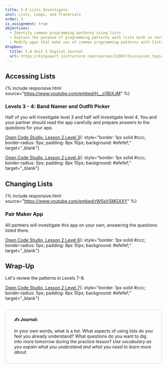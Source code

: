 ```yaml
---
title: 5.A Lists Investigate
unit: Lists, Loops, and Traversals
order: 3
is_assignment: true
objectives:
  - Identify common programming patterns using lists
  - Explain the purpose of programming patterns with lists both in terms of how they work and what they accomplish
  - Modify apps that make use of common programming patterns with lists to adjust their functionality
dropbox:
  title: 5.A Unit 5 Digital Journal
  url: https://kingsport.instructure.com/courses/21067/discussion_topics/36025
---
```


## Accessing Lists

{% include responsive.html source="https://www.youtube.com/embed/H__zi1BiXJM" %}

### Levels 3 - 4: Band Namer and Outfit Picker

Half of you will investigate level 3 and half will investigate level 4. You and your partner should read the app carefully and prepare answers to the questions for your app.

[Open Code Studio, Lesson 2 Level 3](https://studio.code.org/s/csp5-2020/stage/2/puzzle/3){: style="border: 1px solid #ccc; border-radius: 5px; padding: 8px 10px; background: #efefef;" target="\_blank"}

[Open Code Studio, Lesson 2 Level 4](https://studio.code.org/s/csp5-2020/stage/2/puzzle/4){: style="border: 1px solid #ccc; border-radius: 5px; padding: 8px 10px; background: #efefef;" target="\_blank"}

## Changing Lists

{% include responsive.html source="https://www.youtube.com/embed/rWSsVSMGXXY" %}

### Pair Maker App

All partners will investigate this app on your own, answering the questions listed there.

[Open Code Studio, Lesson 2 Level 6](https://studio.code.org/s/csp5-2020/stage/2/puzzle/6){: style="border: 1px solid #ccc; border-radius: 5px; padding: 8px 10px; background: #efefef;" target="\_blank"}

## Wrap-Up

Let's review the patterns in Levels 7-8.

[Open Code Studio, Lesson 2 Level 7](https://studio.code.org/s/csp5-2020/stage/2/puzzle/7){: style="border: 1px solid #ccc; border-radius: 5px; padding: 8px 10px; background: #efefef;" target="\_blank"}

<div style="border: 1px solid #ccc; border-radius: 15px; padding: 0.5em 2em 1em 2em; margin: 2em 0 0 0;">
  <p class="text-xl"><strong>✍️ Journal:</strong></p>
  
  <p>In your own words, what is a list. What aspects of using lists do you feel you already understand? What questions do you want to dig into more tomorrow during the practice lesson?<em> Use vocabulary as you expain what you understand and what you need to learn more about.</em></p>
</div>
